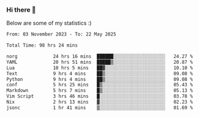 ### Hi there 👋
Below are some of my statistics :)

<!--START_SECTION:waka-->

```txt
From: 03 November 2023 - To: 22 May 2025

Total Time: 98 hrs 24 mins

norg             24 hrs 16 mins  ██████░░░░░░░░░░░░░░░░░░░   24.27 %
YAML             20 hrs 51 mins  █████▒░░░░░░░░░░░░░░░░░░░   20.87 %
Lua              10 hrs 5 mins   ██▓░░░░░░░░░░░░░░░░░░░░░░   10.10 %
Text             9 hrs 4 mins    ██▒░░░░░░░░░░░░░░░░░░░░░░   09.08 %
Python           9 hrs 4 mins    ██▒░░░░░░░░░░░░░░░░░░░░░░   09.08 %
conf             5 hrs 25 mins   █▒░░░░░░░░░░░░░░░░░░░░░░░   05.43 %
Markdown         5 hrs 7 mins    █▒░░░░░░░░░░░░░░░░░░░░░░░   05.13 %
Vim Script       3 hrs 46 mins   █░░░░░░░░░░░░░░░░░░░░░░░░   03.78 %
Nix              2 hrs 13 mins   ▓░░░░░░░░░░░░░░░░░░░░░░░░   02.23 %
jsonc            1 hr 41 mins    ▒░░░░░░░░░░░░░░░░░░░░░░░░   01.69 %
```

<!--END_SECTION:waka-->

<!--
**KlapenHz/KlapenHz** is a ✨ _special_ ✨ repository because its `README.md` (this file) appears on your GitHub profile.

Here are some ideas to get you started:

- 🔭 I’m currently working on ...
- 🌱 I’m currently learning ...
- 👯 I’m looking to collaborate on ...
- 🤔 I’m looking for help with ...
- 💬 Ask me about ...
- 📫 How to reach me: ...
- 😄 Pronouns: ...
- ⚡ Fun fact: ...
-->

